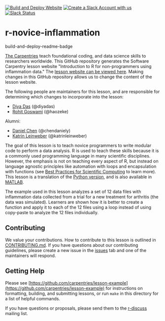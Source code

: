 [![Build and Deploy Website](https://github.com/swcarpentry/r-novice-inflammation/workflows/01%20Build%20and%20Deploy%20Site/badge.svg)](https://github.com/swcarpentry/r-novice-inflammation/actions/workflows/sandpaper-main.yaml)
[![Create a Slack Account with us](https://img.shields.io/badge/Create_Slack_Account-The_Carpentries-071159.svg)](https://slack-invite.carpentries.org/)
[![Slack Status](https://img.shields.io/badge/Slack_Channel-swc--r--inflammation-E01563.svg)](https://carpentries.slack.com/messages/C9WDPCMUG)

# r-novice-inflammation

build-and-deploy-readme-badge

[The Carpentries](https://carpentries.org/) teach foundational coding, and data science skills to
researchers worldwide. This GitHub repository generates the Software Carpentry lesson website
"Introduction to R for non-programmers using inflammation data." The [lesson website can be viewed
here][online]. Making changes in this GitHub repository
allows us to change the content of the lesson website.

The following people are maintainers for this lesson, and are responsible for determining which
changes to incorporate into the lesson:

- [Diya Das](https://diyadas.github.io) (@diyadas)
- [Rohit Goswami](https://carpentries.org/instructors/#HaoZeke) (@haozeke)

Alumni:

- [Daniel Chen](https://software-carpentry.org/team/#chen_daniel) (@chendaniely)
- [Katrin Leinweber](https://carpentries.org/instructors/#katrinleinweber) (@katrinleinweber)

The goal of this lesson is to teach novice programmers to write modular code to
perform a data analysis. R is used to teach these skills because it is a
commonly used programming language in many scientific disciplines. However, the
emphasis is not on teaching every aspect of R, but instead on
language agnostic principles like automation with loops and encapsulation with
functions (see [Best Practices for Scientific Computing][best-practices] to
learn more). This lesson is a translation of the [Python version][py],
and is also available in [MATLAB].

The example used in this lesson analyzes a set of 12 data files with
inflammation data collected from a trial for a new treatment for arthritis (the
data was simulated). Learners are shown how it is better to create a function
and apply it to each of the 12 files using a loop instead of using copy-paste
to analyze the 12 files individually.

## Contributing

We value your contributions. How to contribute to this lesson is outlined in
[CONTRIBUTING.md](https://github.com/swcarpentry/r-novice-inflammation/blob/master/CONTRIBUTING.md).
If you have questions about our contributing guidelines, please create a new issue in the [issues]
tab and one of the maintainers will respond.

## Getting Help

Please see [https://github.com/carpentries/lesson-example](https://github.com/carpentries/lesson-example)
for instructions on formatting, building, and submitting lessons,
or run `make` in this directory for a list of helpful commands.

If you have questions or proposals, please send them to the [r-discuss] mailing list.

[online]: https://swcarpentry.github.io/r-novice-inflammation/
[best-practices]: https://journals.plos.org/plosbiology/article?id=10.1371/journal.pbio.1001745
[py]: https://github.com/swcarpentry/python-novice-inflammation
[MATLAB]: https://github.com/swcarpentry/matlab-novice-inflammation
[issues]: https://github.com/swcarpentry/r-novice-inflammation/issues
[r-discuss]: https://carpentries.topicbox.com/groups/discuss



